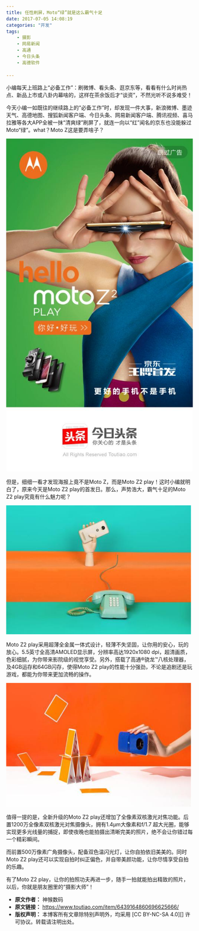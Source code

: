 ```yaml
---
title: 任性刷屏，Moto“绿”就是这么霸气十足
date: 2017-07-05 14:08:19
categories: "开发"
tags:
	- 摄影
	- 网易新闻
	- 高通
	- 今日头条
	- 高德软件

---
```


小编每天上班路上“必备工作”：刷微博、看头条、逛京东等，看看有什么时尚热点、新品上市或八卦内幕啥的，这样在茶余饭后才“谈资”，不然光听不说多难受！

今天小编一如既往的继续路上的“必备工作”时，却发现一件大事，新浪微博、墨迹天气、高德地图、搜狐新闻客户端、今日头条、网易新闻客户端、腾讯视频、喜马拉雅等各大APP全被一抹“清爽绿”刷屏了，就连一向以“红”闻名的京东也没能躲过Moto“绿”。what？Moto Z这是要弄啥子？

![任性刷屏，Moto“绿”就是这么霸气十足][Moto]

但是，细细一看才发现海报上竟不是Moto Z，而是Moto Z2 play！这时小编就明白了，原来今天是Moto Z2 play的首发日。那么，声势浩大，霸气十足的Moto Z2 play究竟有什么魅力呢？

![任性刷屏，Moto“绿”就是这么霸气十足][Moto 1]

Moto Z2 play采用超薄全金属一体式设计，轻薄不失坚固，让你用的安心，玩的放心。5.5英寸全高清AMOLED显示屏，分辨率高达1920x1080 dpi，超清画质，色彩细腻，为你带来影院级的视觉享受。另外，搭载了高通®骁龙™八核处理器，及4GB运存和64GB闪存，使得Moto Z2 play的性能十分强劲，不论是追剧还是玩游戏，都能为你带来更加流畅的操作。

![任性刷屏，Moto“绿”就是这么霸气十足][Moto 2]

值得一提的是，全新升级的Moto Z2 play还增加了全像素双核激光对焦功能。后置1200万全像素双核激光对焦摄像头，拥有1.4μm大像素和f/1.7 超大光圈，能够实现更多光线量的捕捉，即使夜晚也能拍摄出清晰完美的照片，绝不会让你错过每一个精彩瞬间。

而前置500万像素广角摄像头，配备双色温闪光灯，让你自拍依旧美美的。同时Moto Z2 play还可以实现自拍时纠正偏色，并自带美颜功能，让你尽情享受自拍的乐趣。

有了Moto Z2 play，让你的拍照功夫再进一步，随手一拍就能拍出精致的照片，以后，你就是朋友圈里的“摄影大师”！


[Moto]: static/resources/crawler/RVUB-VQQU-EF6Z.jpg
[Moto 1]: static/resources/crawler/MZN2-UAAF-YQVB.jpg
[Moto 2]: static/resources/crawler/NEIE-REB2-YUQ2.jpg
 *  **原文作者：** 神猴数码
 *  **原文链接：** https://www.toutiao.com/item/6439164860696625666/
 *  **版权声明：** 本博客所有文章除特别声明外，均采用 [CC BY-NC-SA 4.0][] 许可协议。转载请注明出处。

